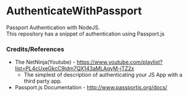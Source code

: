 # AuthenticateWithPassport

Passport Authentication with NodeJS. </br>
This repository has a snippet of authentication using Passport.js

### Credits/References
* The NetNinja(Youtube) - https://www.youtube.com/playlist?list=PL4cUxeGkcC9jdm7QX143aMLAqyM-jTZ2x
  * The simplest of description of authenticating your JS App with a third party app.
* Passport.js Documentation - http://www.passportjs.org/docs/

